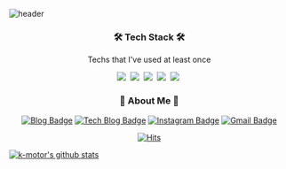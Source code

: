 ![header](https://capsule-render.vercel.app/api?type=soft&color=auto&height=150&section=header&text=HYUNWOOPARK&fontSize=70&animation=twinkling)

<h3 align="center">🛠 Tech Stack 🛠</h3>

<p align="center"> Techs that I've used at least once </p>

<p align="center">
  <img src="https://img.shields.io/badge/Python-3766AB?style=flat-square&logo=Python&logoColor=white"/></a>&nbsp 
  <img src="https://img.shields.io/badge/Java-007396?style=flat-square&logo=Java&logoColor=white"/></a>&nbsp 
  <img src="https://img.shields.io/badge/C++-00599C?style=flat-square&logo=C%2B%2B&logoColor=white"/></a>&nbsp 
  <img src="https://img.shields.io/badge/C-A8B9CC?style=flat-square&logo=C&logoColor=white"/></a>&nbsp 
  <img src="https://img.shields.io/badge/Go-11B48A?style=flat-square&logo=Go&logoColor=white"/></a>&nbsp 
</p>


<h3 align="center"> 💬 About Me 💬 </h3>

<div align=center>
  
[![Blog Badge](https://img.shields.io/badge/-Blog-92a8d1?logo=naver&logoColor=white&link=https://blog.naver.com/phw820)](https://blog.naver.com/phw820) 
[![Tech Blog Badge](http://img.shields.io/badge/-Tech%20blog-black?style=flat-square&logo=github&link=https://k-motor.github.io/)](https://k-motor.github.io/) 
[![Instagram Badge](https://img.shields.io/badge/-Instagram-dd2a7b?style=flat-square&logo=instagram&logoColor=white&link=https://www.instagram.com/goodrichnice/)](https://www.instagram.com/goodrichnice/) 
[![Gmail Badge](https://img.shields.io/badge/-Gmail-d14836?style=flat-square&logo=Gmail&logoColor=white&link=mailto:gccvia.out@gmail.com)](mailto:gccvia.out@gmail.com)
</div>



<div align=center>
  
[![Hits](https://hits.seeyoufarm.com/api/count/incr/badge.svg?url=https%3A%2F%2Fgithub.com%2Fk-motor&count_bg=%23000000&title_bg=%23555555&icon=&icon_color=%23E7E7E7&title=hits&edge_flat=false)](https://hits.seeyoufarm.com)

</div>


[![k-motor's github stats](https://github-readme-stats.vercel.app/api?username=k-motor&count_private=true&custom_title=k-motor's&nbsp;github&nbsp;🔭&bg_color=360,ffffff,000000&title_color=fff&text_color=fff)](https://github.com/anuraghazra/github-readme-stats)







<!--
**k-motor/k-motor** is a ✨ _special_ ✨ repository because its `README.md` (this file) appears on your GitHub profile.

Here are some ideas to get you started:

- 🔭 I’m currently working on ...
- 🌱 I’m currently learning ...
- 👯 I’m looking to collaborate on ...
- 🤔 I’m looking for help with ...
- 💬 Ask me about ...
- 📫 How to reach me: ...
- 😄 Pronouns: ...
- ⚡ Fun fact: ...
-->
